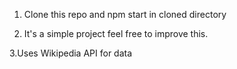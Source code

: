 1. Clone this repo and npm start in cloned directory


2. It's a simple project feel free to improve this.


3.Uses Wikipedia API for data
